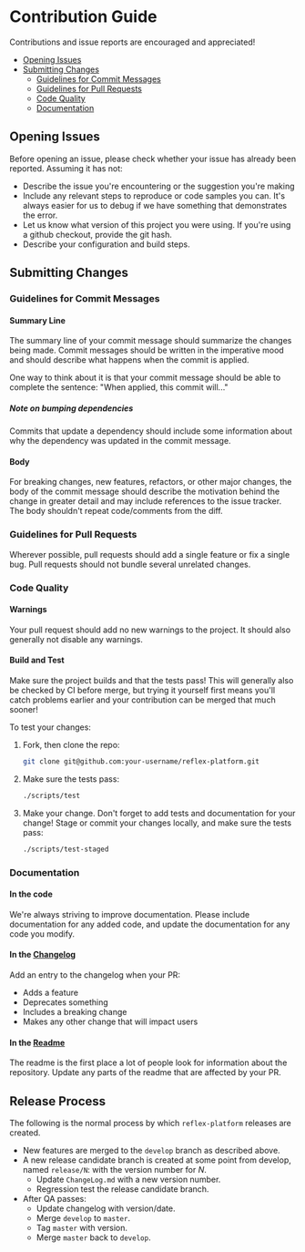 # Contribution Guide

Contributions and issue reports are encouraged and appreciated!

- [Opening Issues](#opening-issues)
- [Submitting Changes](#submitting-changes)
  - [Guidelines for Commit Messages](#guidelines-for-commit-messages)
  - [Guidelines for Pull Requests](#guidelines-for-pull-requests)
  - [Code Quality](#code-quality)
  - [Documentation](#documentation)

## Opening Issues

Before opening an issue, please check whether your issue has already been reported. Assuming it has not:

* Describe the issue you're encountering or the suggestion you're making
* Include any relevant steps to reproduce or code samples you can. It's always easier for us to debug if we have something that demonstrates the error.
* Let us know what version of this project you were using. If you're using a github checkout, provide the git hash.
* Describe your configuration and build steps.

## Submitting Changes

### Guidelines for Commit Messages

#### Summary Line
The summary line of your commit message should summarize the changes being made. Commit messages should be written in the imperative mood and should describe what happens when the commit is applied.

One way to think about it is that your commit message should be able to complete the sentence:
"When applied, this commit will..."

##### Note on bumping dependencies

Commits that update a dependency should include some information about why the dependency was updated in the commit message.

#### Body
For breaking changes, new features, refactors, or other major changes, the body of the commit message should describe the motivation behind the change in greater detail and may include references to the issue tracker. The body shouldn't repeat code/comments from the diff.

### Guidelines for Pull Requests

Wherever possible, pull requests should add a single feature or fix a single bug. Pull requests should not bundle several unrelated changes.

### Code Quality

#### Warnings

Your pull request should add no new warnings to the project. It should also generally not disable any warnings.

#### Build and Test

Make sure the project builds and that the tests pass! This will generally also be checked by CI before merge, but trying it yourself first means you'll catch problems earlier and your contribution can be merged that much sooner!

To test your changes:
1. Fork, then clone the repo:
    ```bash
    git clone git@github.com:your-username/reflex-platform.git
    ```

2. Make sure the tests pass:
    ```bash
    ./scripts/test
    ```

3. Make your change. Don't forget to add tests and documentation for your change! Stage or commit your changes locally, and make sure the tests pass:
    ```bash
    ./scripts/test-staged
    ```

### Documentation

#### In the code
We're always striving to improve documentation. Please include documentation for any added code, and update the documentation for any code you modify.

#### In the [Changelog](ChangeLog.md)
Add an entry to the changelog when your PR:
* Adds a feature
* Deprecates something
* Includes a breaking change
* Makes any other change that will impact users

#### In the [Readme](README.md)
The readme is the first place a lot of people look for information about the repository. Update any parts of the readme that are affected by your PR.

## Release Process
The following is the normal process by which `reflex-platform` releases are created.

- New features are merged to the `develop` branch as described above.
- A new release candidate branch is created at some point from develop, named `release/N`: with the version number for *N*.
  - Update `ChangeLog.md` with a new version number.
  - Regression test the release candidate branch.
- After QA passes:
  - Update changelog with version/date.
  - Merge `develop` to `master`.
  - Tag `master` with version.
  - Merge `master` back to `develop`.
